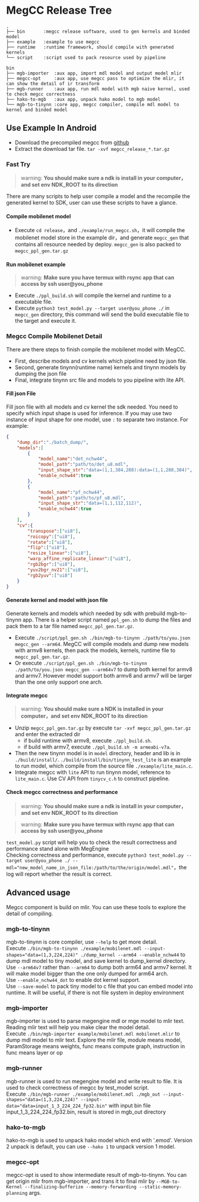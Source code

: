 # MegCC Release Tree
```
.
├── bin       :megcc release software, used to gen kernels and binded model
├── example   :example to use megcc
├── runtime   :runtime framework, should compile with generated kernels
└── script    :script used to pack resource used by pipeline
```
```
bin
├── mgb-importer  :aux app, import mdl model and output model mlir
├── megcc-opt     :aux app, use megcc pass to optimize the mlir, it can show the detail of ir transform
├── mgb-runner    :aux app, run mdl model with mgb naive kernel, used to check megcc correctness
├── hako-to-mgb   :aux app, unpack hako model to mgb model
└── mgb-to-tinynn :core app, megcc compiler, compile mdl model to kernel and binded model

```

## Use Example In Android
- Download the precompiled megcc from [github](https://github.com/MegEngine/MegCC/releases/download/v0.1.2/megcc_release_0.1.2.tar.gz)
- Extract the download tar file. `tar -xvf megcc_release_*.tar.gz`
### Fast Try
> warning: **You should make sure a ndk is install in your computer，and set env NDK_ROOT to its direction** 

There are many scripts to help user compile a model and the recompile the generated kernel to SDK, user can use these scripts to have a glance.
#### Compile mobilenet model
- Execute `cd release`，and `./example/run_megcc.sh`，it will compile the mobilenet model store in the example dir，and generate `megcc_gen` that contains all resource needed by deploy. `megcc_gen` is also packed to `megcc_ppl_gen.tar.gz`  
#### Run mobilenet example 
> warning: **Make sure you have termux with rsync app that can access by ssh user@you_phone** 
 
* Execute `./ppl_build.sh` will compile the kernel and runtime to a executable file.
* Execute `python3 test_model.py --target user@you_phone ./` in `megcc_gen` directory, this command will send the build executable file to the target and execute it.

### Megcc Compile Mobilenet Detail
There are there steps to finish compile the mobilenet model with MegCC.
* First, describe models and cv kernels which pipeline need by json file.  
* Second, generate tinynn(runtime name) kernels and tinynn models by dumping the json file
* Final, integrate tinynn src file and models to you pipeline with lite API. 
#### Fill json File
Fill json file with all models and cv kernel the sdk needed. You need to specify which input shape is used for inference. If you may use two instance of input shape for one model, use `:` to separate two instance. 
For example:
```json
{
    "dump_dir":"./batch_dump/",
    "models":[
        {
            "model_name":"det_nchw44",
            "model_path":"path/to/det_u8.mdl",
            "input_shape_str":"data=(1,1,384,288):data=(1,1,288,384)",
            "enable_nchw44":true
        },
        {
            "model_name":"pf_nchw44",
            "model_path":"path/to/pf_u8.mdl",
            "input_shape_str":"data=(1,1,112,112)",
            "enable_nchw44":true
        }
    ],
    "cv":{
        "transpose":["ui8"],
        "roicopy":["ui8"],
        "rotate":["ui8"],
        "flip":["ui8"],
        "resize_linear":["ui8"],
        "warp_affine_replicate_linear":["ui8"],
        "rgb2bgr":["ui8"],
        "yuv2bgr_nv21":["ui8"],
        "rgb2yuv":["ui8"]
    }
}
```
#### Generate kernel and model with json file
Generate kernels and models which needed by sdk with prebuild mgb-to-tinynn app. There is a helper script named `ppl_gen.sh` to dump the files and pack them to a tar file named `megcc_ppl_gen.tar.gz`.   
- Execute `./script/ppl_gen.sh ./bin/mgb-to-tinynn ./path/to/you.json megcc_gen --arm64`. MegCC will compile models and dump new models with armv8 kernels, then pack the models, kernels, runtime file to `megcc_ppl_gen.tar.gz`.    
- Or execute `./script/ppl_gen.sh ./bin/mgb-to-tinynn ./path/to/you.json megcc_gen --arm64v7` to dump both kernel for armv8 and armv7. However model support both armv8 and armv7 will be larger than the one only support one arch.   

#### Integrate megcc
> warning: **You should make sure a NDK is installed in your computer，and set env NDK_ROOT to its direction** 

- Unzip `megcc_ppl_gen.tar.gz` by execute `tar -xvf megcc_ppl_gen.tar.gz` and enter the extracted dir
  - if build runtime with armv8, execute `./ppl_build.sh`.
  - if build with armv7, execute `./ppl_build.sh -m armeabi-v7a`. 
- Then the new tinynn model is in `model` directory, header and lib is in `./build/install/`. `./build/install/bin/tinynn_test_lite` is an example to run model, which compile from the source file `./example/lite_main.c`. 
- Integrate megcc with `lite` API to run tinynn model, reference to `lite_main.c`. Use CV API from `tinycv_c.h` to construct pipeline.  

#### Check megcc correctness and performance
> warning: **You should make sure a ndk is install in your computer，and set env NDK_ROOT to its direction** 

>  warning: **Make sure you have termux with rsync app that can access by ssh user@you_phone** 

`test_model.py` script will help you to check the result correctness and performance stand alone with MegEngine   
Checking correctness and performance, execute `python3 test_model.py --target user@you_phone ./ --mdl="new_model_name_in_json_file:/path/to/the/origin/model.mdl"`，the log will report whether the result is correct.  

## Advanced usage
Megcc component is build on mlir. You can use these tools to explore the detail of compiling. 
### mgb-to-tinynn
mgb-to-tinynn is core compiler, use `--help` to get more detail.   
Execute `./bin/mgb-to-tinynn ./example/mobilenet.mdl --input-shapes="data=(1,3,224,224)" ./dump_kernel --arm64 --enable_nchw44` to dump mdl model to tiny model, and save kernel to dump_kernel directory.  
Use `--arm64v7` rather than `--arm64` to dump both arm64 and armv7 kernel. It will make model bigger than the one only dumped for arm64 arch.   
Use `--enable_nchw44_dot` to enable dot kernel support.    
Use `--save-model` to pack tiny model to c file that you can embed model into runtime. It will be useful, if there is not file system in deploy environment   

### mgb-importer
mgb-importer is used to parse megengine mdl or mge model to mlir text. Reading mlir text will help you make clear the model detail.   
Execute `./bin/mgb-importer example/mobilenet.mdl mobilenet.mlir` to dump mdl model to mlir text. Explore the mlir file, module means model, ParamStorage means weights, func means compute graph, instruction in func means layer or op  

### mgb-runner
mgb-runner is used to run megengine model and write result to file. It is used to check correctness of megcc by test_model script.   
Execute `./bin/mgb-runner ./example/mobilenet.mdl ./mgb_out --input-shapes="data=(1,3,224,224)" --input-data="data=input_1_3_224_224_fp32.bin"` with input bin file input_1_3_224_224_fp32.bin, result is stored in mgb_out directory  

### hako-to-mgb
hako-to-mgb is used to unpack hako model which end with '.emod'. Version 2 unpack is default, you can use `--hako 1` to unpack version 1 model.  

### megcc-opt
megcc-opt is used to show intermediate result of mgb-to-tinynn. You can get origin mlir from mgb-importer, and trans it to final mlir by `--MGB-to-Kernel --finalizing-bufferize --memory-forwarding --static-memory-planning` args.  
